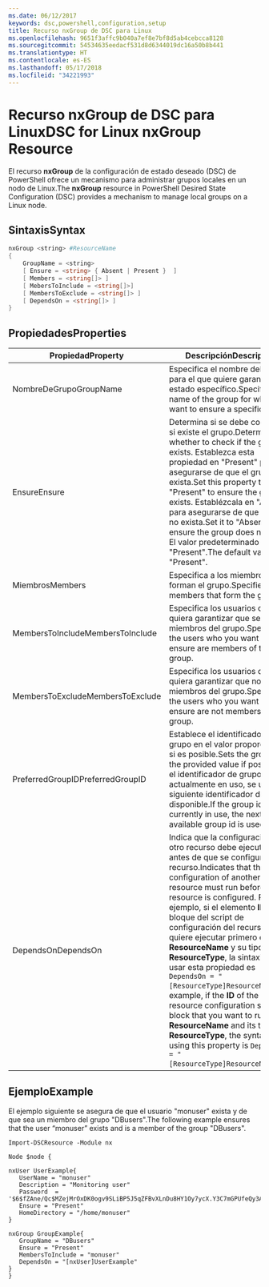 ```yaml
---
ms.date: 06/12/2017
keywords: dsc,powershell,configuration,setup
title: Recurso nxGroup de DSC para Linux
ms.openlocfilehash: 9651f3affc9b040a7ef8e7bf8d5ab4cebcca8128
ms.sourcegitcommit: 54534635eedacf531d8d6344019dc16a50b8b441
ms.translationtype: HT
ms.contentlocale: es-ES
ms.lasthandoff: 05/17/2018
ms.locfileid: "34221993"
---
```

# <a name="dsc-for-linux-nxgroup-resource"></a><span data-ttu-id="f3950-103">Recurso nxGroup de DSC para Linux</span><span class="sxs-lookup"><span data-stu-id="f3950-103">DSC for Linux nxGroup Resource</span></span>

<span data-ttu-id="f3950-104">El recurso **nxGroup** de la configuración de estado deseado (DSC) de PowerShell ofrece un mecanismo para administrar grupos locales en un nodo de Linux.</span><span class="sxs-lookup"><span data-stu-id="f3950-104">The **nxGroup** resource in PowerShell Desired State Configuration (DSC) provides a mechanism to manage local groups on a Linux node.</span></span>

## <a name="syntax"></a><span data-ttu-id="f3950-105">Sintaxis</span><span class="sxs-lookup"><span data-stu-id="f3950-105">Syntax</span></span>

```powershell
nxGroup <string> #ResourceName
{
    GroupName = <string>
    [ Ensure = <string> { Absent | Present }  ]
    [ Members = <string[]> ]
    [ MebersToInclude = <string[]>]
    [ MembersToExclude = <string[]> ]
    [ DependsOn = <string[]> ]
}

```

## <a name="properties"></a><span data-ttu-id="f3950-106">Propiedades</span><span class="sxs-lookup"><span data-stu-id="f3950-106">Properties</span></span>

|  <span data-ttu-id="f3950-107">Propiedad</span><span class="sxs-lookup"><span data-stu-id="f3950-107">Property</span></span> |  <span data-ttu-id="f3950-108">Descripción</span><span class="sxs-lookup"><span data-stu-id="f3950-108">Description</span></span> |
|---|---|
| <span data-ttu-id="f3950-109">NombreDeGrupo</span><span class="sxs-lookup"><span data-stu-id="f3950-109">GroupName</span></span>| <span data-ttu-id="f3950-110">Especifica el nombre del grupo para el que quiere garantizar un estado específico.</span><span class="sxs-lookup"><span data-stu-id="f3950-110">Specifies the name of the group for which you want to ensure a specific state.</span></span>|
| <span data-ttu-id="f3950-111">Ensure</span><span class="sxs-lookup"><span data-stu-id="f3950-111">Ensure</span></span>| <span data-ttu-id="f3950-112">Determina si se debe comprobar si existe el grupo.</span><span class="sxs-lookup"><span data-stu-id="f3950-112">Determines whether to check if the group exists.</span></span> <span data-ttu-id="f3950-113">Establezca esta propiedad en "Present" para asegurarse de que el grupo exista.</span><span class="sxs-lookup"><span data-stu-id="f3950-113">Set this property to "Present" to ensure the group exists.</span></span> <span data-ttu-id="f3950-114">Establézcala en "Absent" para asegurarse de que el grupo no exista.</span><span class="sxs-lookup"><span data-stu-id="f3950-114">Set it to "Absent" to ensure the group does not exist.</span></span> <span data-ttu-id="f3950-115">El valor predeterminado es "Present".</span><span class="sxs-lookup"><span data-stu-id="f3950-115">The default value is "Present".</span></span>|
| <span data-ttu-id="f3950-116">Miembros</span><span class="sxs-lookup"><span data-stu-id="f3950-116">Members</span></span>| <span data-ttu-id="f3950-117">Especifica a los miembros que forman el grupo.</span><span class="sxs-lookup"><span data-stu-id="f3950-117">Specifies the members that form the group.</span></span>|
| <span data-ttu-id="f3950-118">MembersToInclude</span><span class="sxs-lookup"><span data-stu-id="f3950-118">MembersToInclude</span></span>| <span data-ttu-id="f3950-119">Especifica los usuarios que quiera garantizar que sean miembros del grupo.</span><span class="sxs-lookup"><span data-stu-id="f3950-119">Specifies the users who you want to ensure are members of the group.</span></span>|
| <span data-ttu-id="f3950-120">MembersToExclude</span><span class="sxs-lookup"><span data-stu-id="f3950-120">MembersToExclude</span></span>| <span data-ttu-id="f3950-121">Especifica los usuarios que quiera garantizar que no sean miembros del grupo.</span><span class="sxs-lookup"><span data-stu-id="f3950-121">Specifies the users who you want to ensure are not members of the group.</span></span>|
| <span data-ttu-id="f3950-122">PreferredGroupID</span><span class="sxs-lookup"><span data-stu-id="f3950-122">PreferredGroupID</span></span>| <span data-ttu-id="f3950-123">Establece el identificador de grupo en el valor proporcionado, si es posible.</span><span class="sxs-lookup"><span data-stu-id="f3950-123">Sets the group id to the provided value if possible.</span></span> <span data-ttu-id="f3950-124">Si el identificador de grupo está actualmente en uso, se utiliza el siguiente identificador de grupo disponible.</span><span class="sxs-lookup"><span data-stu-id="f3950-124">If the group id is currently in use, the next available group id is used.</span></span>|
| <span data-ttu-id="f3950-125">DependsOn</span><span class="sxs-lookup"><span data-stu-id="f3950-125">DependsOn</span></span> | <span data-ttu-id="f3950-126">Indica que la configuración de otro recurso debe ejecutarse antes de que se configure este recurso.</span><span class="sxs-lookup"><span data-stu-id="f3950-126">Indicates that the configuration of another resource must run before this resource is configured.</span></span> <span data-ttu-id="f3950-127">Por ejemplo, si el elemento **ID** del bloque del script de configuración del recurso que quiere ejecutar primero es **ResourceName** y su tipo es **ResourceType**, la sintaxis para usar esta propiedad es `DependsOn = "[ResourceType]ResourceName"`.</span><span class="sxs-lookup"><span data-stu-id="f3950-127">For example, if the **ID** of the resource configuration script block that you want to run first is **ResourceName** and its type is **ResourceType**, the syntax for using this property is `DependsOn = "[ResourceType]ResourceName"`.</span></span>|

## <a name="example"></a><span data-ttu-id="f3950-128">Ejemplo</span><span class="sxs-lookup"><span data-stu-id="f3950-128">Example</span></span>

<span data-ttu-id="f3950-129">El ejemplo siguiente se asegura de que el usuario "monuser" exista y de que sea un miembro del grupo "DBusers".</span><span class="sxs-lookup"><span data-stu-id="f3950-129">The following example ensures that the user “monuser” exists and is a member of the group "DBusers".</span></span>

```
Import-DSCResource -Module nx

Node $node {

nxUser UserExample{
   UserName = "monuser"
   Description = "Monitoring user"
   Password  =    '$6$fZAne/Qc$MZejMrOxDK0ogv9SLiBP5J5qZFBvXLnDu8HY1Oy7ycX.Y3C7mGPUfeQy3A82ev3zIabhDQnj2ayeuGn02CqE/0'
   Ensure = "Present"
   HomeDirectory = "/home/monuser"
}

nxGroup GroupExample{
   GroupName = "DBusers"
   Ensure = "Present"
   MembersToInclude = "monuser"
   DependsOn = "[nxUser]UserExample"
}
}
```